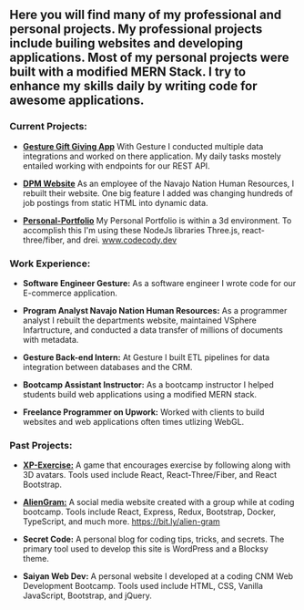 ## Here you will find many of my professional and personal projects. My professional projects include builing websites and developing applications. Most of my personal projects were built with a modified MERN Stack. I try to enhance my skills daily by writing code for awesome applications.  

### Current Projects:
- **[Gesture Gift Giving App](https://sendagesture.app.link/)** With Gesture I conducted multiple data integrations and worked on there application. My daily tasks mostely entailed working with endpoints for our REST API. 
- **[DPM Website](http://www.dpm.navajo-nsn.gov/)** As an employee of the Navajo Nation Human Resources, I rebuilt their website. One big feature I added was changing hundreds of job postings from static HTML into dynamic data.
 
- **[Personal-Portfolio](https://github.com/code-cody-418/personal-portfolio)** My Personal Portfolio is within a 3d environment. To accomplish this I'm using these NodeJs libraries Three.js, react-three/fiber, and drei. www.codecody.dev


### Work Experience: 
- **Software Engineer Gesture:** As a software engineer I wrote code for our E-commerce application.
- **Program Analyst Navajo Nation Human Resources:** As a programmer analyst I rebuilt the departments website, maintained VSphere Infartructure, and conducted a data transfer of millions of documents with metadata. 

- **Gesture Back-end Intern:** At Gesture I built ETL pipelines for data integration between databases and the CRM.  

- **Bootcamp Assistant Instructor:** As a bootcamp instructor I helped students build web applications using a modified MERN stack. 

- **Freelance Programmer on Upwork:** Worked with clients to build websites and web applications often times utlizing WebGL. 


### Past Projects:
- **[XP-Exercise:](https://github.com/Brody-code-designer/XP-Exercise)** A game that encourages exercise by following along with 3D avatars. Tools used include React, React-Three/Fiber, and React Bootstrap.

- **[AlienGram:](https://github.com/now-in-orbit/alien-gram)** A social media website created with a group while at coding bootcamp. Tools include React, Express, Redux, Bootstrap, Docker, TypeScript, and much more. https://bit.ly/alien-gram  

- **Secret Code:** A personal blog for coding tips, tricks, and secrets. The primary tool used to develop this site is WordPress and a Blocksy theme.

- **Saiyan Web Dev:** A personal website I developed at a coding CNM Web Development Bootcamp. Tools used include HTML, CSS, Vanilla JavaScript, Bootstrap, and jQuery. 
